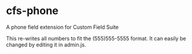 cfs-phone
=========

A phone field extension for Custom Field Suite

This re-writes all numbers to fit the (555)555-5555 format. It can easily be changed by editing it in admin.js.
